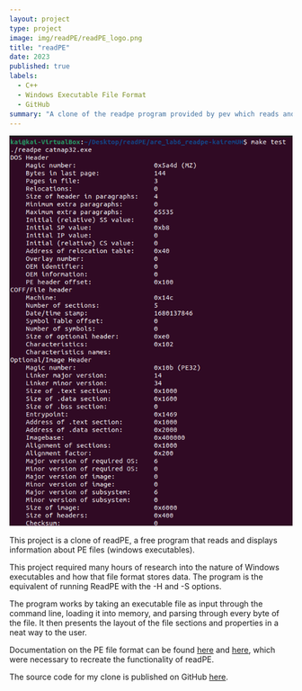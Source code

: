 ```yaml
---
layout: project
type: project
image: img/readPE/readPE_logo.png
title: "readPE"
date: 2023
published: true
labels:
  - C++
  - Windows Executable File Format
  - GitHub
summary: "A clone of the readpe program provided by pev which reads and displays information about PE files."
---
```


<img class="img-fluid" src="../img/readPE.png"> 

This project is a clone of readPE, a free program that reads and displays information about PE files (windows executables).

This project required many hours of research into the nature of Windows executables and how that file format stores data. The program is the equivalent of running ReadPE with the -H and -S options.

The program works by taking an executable file as input through the command line, loading it into memory, and parsing through every byte of the file. It then presents the layout of the file sections and properties in a neat way to the user.

Documentation on the PE file format can be found [here](https://learn.microsoft.com/en-us/windows/win32/debug/pe-format) and [here](https://0xrick.github.io/win-internals/pe1/), which were necessary to recreate the functionality of readPE.

The source code for my clone is published on GitHub [here](https://github.com/kairemUH/readPE).
